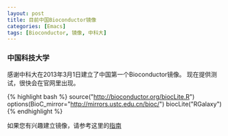 ```yaml
---
layout: post
title: 目前中国Bioconductor镜像
categories: [Emacs]
tags: [Bioconductor, 镜像, 中科大]
---
```


### 中国科技大学
感谢中科大在2013年3月1日建立了中国第一个Bioconductor镜像。
现在提供测试，很快会在官网里出现。

{% highlight bash %}
source("http://bioconductor.org/biocLite.R")
options(BioC_mirror="http://mirrors.ustc.edu.cn/bioc/")
biocLite("RGalaxy")
{% endhighlight %}

如果您有兴趣建立镜像，请参考这里的[指南](http://www.tengfei.name/BiocWithTea/chapters/Development/mirror-bioc)
